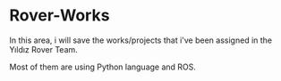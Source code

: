 # Rover-Works
In this area, i will save the works/projects that i've been assigned in the Yıldız Rover Team.

Most of them are using Python language and ROS.
